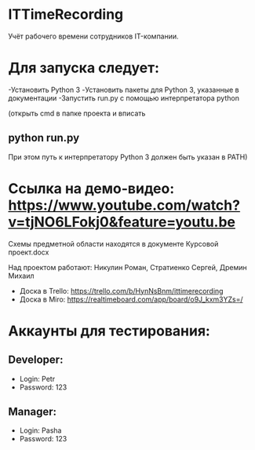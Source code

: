 # ITTimeRecording
Учёт рабочего времени сотрудников IT-компании.

# Для запуска следует:

-Установить Python 3
-Установить пакеты для Python 3, указанные в документации
-Запустить run.py с помощью интерпретатора python

(открыть cmd в папке проекта и вписать

python run.py
------------
При этом путь к интерпретатору Python 3 должен быть указан в PATH)

# Ссылка на демо-видео:  https://www.youtube.com/watch?v=tjNO6LFokj0&feature=youtu.be

Схемы предметной области находятся в документе Курсовой проект.docx

Над проектом работают: Никулин Роман, Стратиенко Сергей, Дремин Михаил
- Доска в Trello: https://trello.com/b/HynNsBnm/ittimerecording
- Доска в Miro: https://realtimeboard.com/app/board/o9J_kxm3YZs=/

# Аккаунты для тестирования:

Developer:
------------
- Login: Petr
- Password: 123

Manager:
------------
- Login: Pasha
- Password: 123
